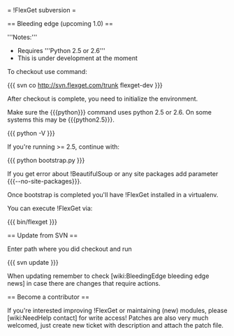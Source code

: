 = !FlexGet subversion =

== Bleeding edge (upcoming 1.0) ==

'''Notes:''' 

 * Requires '''Python 2.5 or 2.6'''
 * This is under development at the moment

To checkout use command:

{{{
svn co http://svn.flexget.com/trunk flexget-dev
}}}

After checkout is complete, you need to initialize the environment.

Make sure the {{{python}}} command uses python 2.5 or 2.6. On some systems this may be {{{python2.5}}}.

{{{
python -V
}}}

If you're running >= 2.5, continue with:

{{{
python bootstrap.py
}}}

If you get error about !BeautifulSoup or any site packages add parameter {{{--no-site-packages}}}.

Once bootstrap is completed you'll have !FlexGet installed in a virtualenv.

You can execute !FlexGet via:

{{{
bin/flexget
}}}

== Update from SVN ==

Enter path where you did checkout and run

{{{
svn update
}}}

When updating remember to check [wiki:BleedingEdge bleeding edge news] in case there are changes that require actions.

== Become a contributor ==

If you're interested improving !FlexGet or maintaining (new) modules, please [wiki:NeedHelp contact] for write access! Patches are also very much welcomed, just create new ticket with description and attach the patch file.
